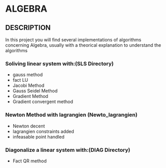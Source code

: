 # ALGEBRA
## DESCRIPTION
In this project you will find several implementations of algorithms
concerning Algebra, usually with a theorical explanation to understand
the algorithms

### Soliving linear system with:(SLS Directory) 
* gauss method
* fact LU
* Jacobi Method
* Gauss Seidel Method
* Gradient Method
* Gradient convergent method
### Newton Method with lagrangien (Newto_lagrangien)
 * Newton decent 
 * lagrangien constraints added
 * infeasable point handled
### Diagonalize a linear system with:(DIAG Directory)
* Fact QR method

